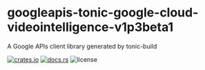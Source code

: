 # googleapis-tonic-google-cloud-videointelligence-v1p3beta1

A Google APIs client library generated by tonic-build

[![crates.io](https://img.shields.io/crates/v/googleapis-tonic-google-cloud-videointelligence-v1p3beta1)](https://crates.io/crates/googleapis-tonic-google-cloud-videointelligence-v1p3beta1)
[![docs.rs](https://img.shields.io/docsrs/googleapis-tonic-google-cloud-videointelligence-v1p3beta1)](https://docs.rs/googleapis-tonic-google-cloud-videointelligence-v1p3beta1)
![license](https://img.shields.io/crates/l/googleapis-tonic-google-cloud-videointelligence-v1p3beta1)
